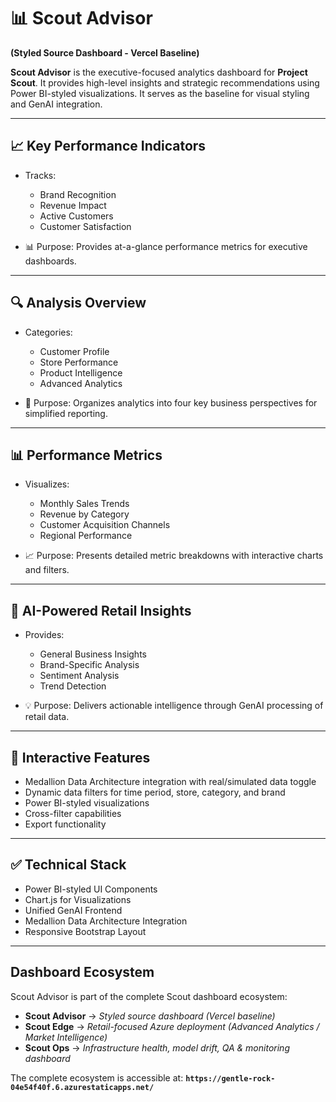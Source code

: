 # 📊 **Scout Advisor**

**(Styled Source Dashboard - Vercel Baseline)**

**Scout Advisor** is the executive-focused analytics dashboard for **Project Scout**. It provides high-level insights and strategic recommendations using Power BI-styled visualizations. It serves as the baseline for visual styling and GenAI integration.

---

## 📈 **Key Performance Indicators**

* Tracks:

  * Brand Recognition
  * Revenue Impact
  * Active Customers
  * Customer Satisfaction
* 📊 Purpose: Provides at-a-glance performance metrics for executive dashboards.

---

## 🔍 **Analysis Overview**

* Categories:

  * Customer Profile
  * Store Performance
  * Product Intelligence
  * Advanced Analytics
* 🧠 Purpose: Organizes analytics into four key business perspectives for simplified reporting.

---

## 📊 **Performance Metrics**

* Visualizes:

  * Monthly Sales Trends
  * Revenue by Category
  * Customer Acquisition Channels
  * Regional Performance
* 📈 Purpose: Presents detailed metric breakdowns with interactive charts and filters.

---

## 🤖 **AI-Powered Retail Insights**

* Provides:

  * General Business Insights
  * Brand-Specific Analysis
  * Sentiment Analysis
  * Trend Detection
* 💡 Purpose: Delivers actionable intelligence through GenAI processing of retail data.

---

## 🔄 **Interactive Features**

* Medallion Data Architecture integration with real/simulated data toggle
* Dynamic data filters for time period, store, category, and brand
* Power BI-styled visualizations
* Cross-filter capabilities
* Export functionality

---

## ✅ **Technical Stack**

* Power BI-styled UI Components
* Chart.js for Visualizations
* Unified GenAI Frontend
* Medallion Data Architecture Integration
* Responsive Bootstrap Layout

---

## Dashboard Ecosystem

Scout Advisor is part of the complete Scout dashboard ecosystem:

* **Scout Advisor** → *Styled source dashboard (Vercel baseline)*
* **Scout Edge** → *Retail-focused Azure deployment (Advanced Analytics / Market Intelligence)*
* **Scout Ops** → *Infrastructure health, model drift, QA & monitoring dashboard*

The complete ecosystem is accessible at:
**`https://gentle-rock-04e54f40f.6.azurestaticapps.net/`**